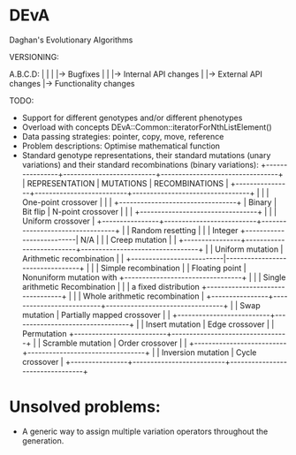 # DEvA
 Daghan's Evolutionary Algorithms

 VERSIONING:

 A.B.C.D:
 | | | |-> Bugfixes
 | | |-> Internal API changes
 | |-> External API changes
 |-> Functionality changes

 TODO:
 * Support for different genotypes and/or different phenotypes
 * Overload with concepts DEvA::Common::iteratorForNthListElement()
 * Data passing strategies: pointer, copy, move, reference
 * Problem descriptions: Optimise mathematical function
 * Standard genotype representations, their standard mutations (unary variations) and their standard recombinations (binary variations):
	+----------------+--------------------------+---------------------------------+
	| REPRESENTATION | MUTATIONS                | RECOMBINATIONS                  |
	+----------------+--------------------------+---------------------------------+
	|                |                          | One-point crossover             |
	|                |                          +---------------------------------+
    |    Binary      |        Bit flip          | N-point crossover               |
	|                |                          +---------------------------------+
	|                |                          | Uniform crossover               |
	+----------------+--------------------------+---------------------------------+
	|                | Random resetting         |                                 |
	|    Integer     +--------------------------|              N/A                |
	|                | Creep mutation           |                                 |
	+----------------+--------------------------+---------------------------------+
	|                | Uniform mutation         | Arithmetic recombination        |
	|                +--------------------------|---------------------------------+
	|                |                          | Simple recombination            |
	| Floating point | Nonuniform mutation with +---------------------------------+
	|                |                          | Single arithmetic Recombination |
	|                |   a fixed distribution   +---------------------------------+
	|                |                          | Whole arithmetic recombination  |
	+----------------+--------------------------+---------------------------------+
	|                | Swap mutation            | Partially mapped crossover      |
	|                +--------------------------+---------------------------------+
	|                | Insert mutation          | Edge crossover                  |
	|  Permutation   +--------------------------+---------------------------------+
	|                | Scramble mutation        | Order crossover                 |
	|                +--------------------------+---------------------------------+
	|                | Inversion mutation       | Cycle crossover                 |
	+----------------+--------------------------+---------------------------------+

# Unsolved problems:
* A generic way to assign multiple variation operators throughout the generation.